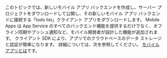 
このトピックでは、新しいモバイル アプリ バックエンドを作成し、サーバー プロジェクトをダウンロードして公開し、その新しいモバイル アプリ バックエンドに接続する「todo list」クライアント アプリをダウンロードします。 Mobile Apps は App Service のすべてのバックエンド機能を提供するだけでなく、オフライン同期やプッシュ通知など、モバイル開発者が設計した機能が追加されます。 クライアント SDK により、アプリでのクラウドベースのデータ ストレージと認証が簡単になります。 詳細については、次を参照してください。 [モバイル アプリとは](app-service-mobile-value-prop.md)です。
